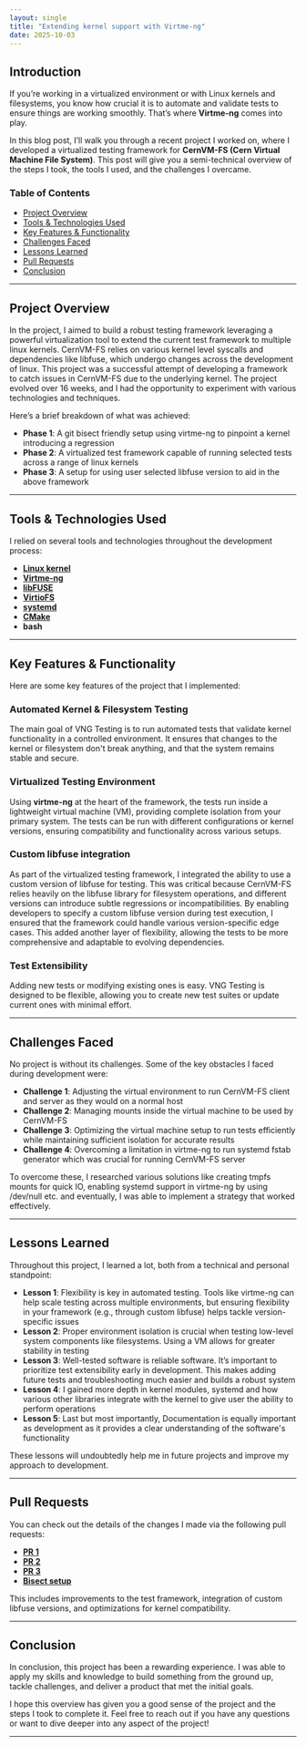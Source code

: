 ```yaml
---
layout: single
title: "Extending kernel support with Virtme-ng"
date: 2025-10-03
---
```


## Introduction

If you’re working in a virtualized environment or with Linux kernels and filesystems, you know how crucial it is to automate and validate tests to ensure things are working smoothly. That’s where **Virtme-ng** comes into play. 

In this blog post, I’ll walk you through a recent project I worked on, where I developed a virtualized testing framework for **CernVM-FS (Cern Virtual Machine File System)**. This post will give you a semi-technical overview of the steps I took, the tools I used, and the challenges I overcame.

### Table of Contents
- [Project Overview](#project-overview)
- [Tools & Technologies Used](#tools--technologies-used)
- [Key Features & Functionality](#key-features--functionality)
- [Challenges Faced](#challenges-faced)
- [Lessons Learned](#lessons-learned)
- [Pull Requests](#pull-requests)
- [Conclusion](#conclusion)

---

## Project Overview

In the project, I aimed to build a robust testing framework leveraging a powerful virtualization tool to extend the current test framework to multiple linux kernels. CernVM-FS relies on various kernel level syscalls and dependencies like libfuse, which undergo changes across the development of linux. This project was a successful attempt of developing a framework to catch issues in CernVM-FS due to the underlying kernel. The project evolved over 16 weeks, and I had the opportunity to experiment with various technologies and techniques.

Here’s a brief breakdown of what was achieved:

- **Phase 1**: A git bisect friendly setup using virtme-ng to pinpoint a kernel introducing a regression
- **Phase 2**: A virtualized test framework capable of running selected tests across a range of linux kernels
- **Phase 3**: A setup for using user selected libfuse version to aid in the above framework
  
---

## Tools & Technologies Used

I relied on several tools and technologies throughout the development process:

- [**Linux kernel**](https://www.kernel.org/)
- [**Virtme-ng**](https://github.com/arighi/virtme-ng)
- [**libFUSE**](https://github.com/libfuse/libfuse)
- [**VirtioFS**](https://gitlab.com/virtio-fs/virtiofsd)
- [**systemd**](https://systemd.io/)
- [**CMake**](https://cmake.org/)
- **bash**

---

## Key Features & Functionality

Here are some key features of the project that I implemented:

### Automated Kernel & Filesystem Testing

The main goal of VNG Testing is to run automated tests that validate kernel functionality in a controlled environment. It ensures that changes to the kernel or filesystem don't break anything, and that the system remains stable and secure.

### Virtualized Testing Environment

Using **virtme-ng** at the heart of the framework, the tests run inside a lightweight virtual machine (VM), providing complete isolation from your primary system. The tests can be run with different configurations or kernel versions, ensuring compatibility and functionality across various setups.

### Custom libfuse integration

As part of the virtualized testing framework, I integrated the ability to use a custom version of libfuse for testing. This was critical because CernVM-FS relies heavily on the libfuse library for filesystem operations, and different versions can introduce subtle regressions or incompatibilities. By enabling developers to specify a custom libfuse version during test execution, I ensured that the framework could handle various version-specific edge cases. This added another layer of flexibility, allowing the tests to be more comprehensive and adaptable to evolving dependencies.

### Test Extensibility

Adding new tests or modifying existing ones is easy. VNG Testing is designed to be flexible, allowing you to create new test suites or update current ones with minimal effort.

---

## Challenges Faced

No project is without its challenges. Some of the key obstacles I faced during development were:

- **Challenge 1**: Adjusting the virtual environment to run CernVM-FS client and server as they would on a normal host
- **Challenge 2**: Managing mounts inside the virtual machine to be used by CernVM-FS
- **Challenge 3**: Optimizing the virtual machine setup to run tests efficiently while maintaining sufficient isolation for accurate results
- **Challenge 4**: Overcoming a limitation in virtme-ng to run systemd fstab generator which was crucial for running CernVM-FS server

To overcome these, I researched various solutions like creating tmpfs mounts for quick IO, enabling systemd support in virtme-ng by using /dev/null etc. and eventually, I was able to implement a strategy that worked effectively.

---

## Lessons Learned

Throughout this project, I learned a lot, both from a technical and personal standpoint:

- **Lesson 1**: Flexibility is key in automated testing. Tools like virtme-ng can help scale testing across multiple environments, but ensuring flexibility in your framework (e.g., through custom libfuse) helps tackle version-specific issues
- **Lesson 2**: Proper environment isolation is crucial when testing low-level system components like filesystems. Using a VM allows for greater stability in testing
- **Lesson 3**: Well-tested software is reliable software. It’s important to prioritize test extensibility early in development. This makes adding future tests and troubleshooting much easier and builds a robust system
- **Lesson 4**: I gained more depth in kernel modules, systemd and how various other libraries integrate with the kernel to give user the ability to perform operations
- **Lesson 5**: Last but most importantly, Documentation is equally important as development as it provides a clear understanding of the software's functionality

These lessons will undoubtedly help me in future projects and improve my approach to development.

---

## Pull Requests

You can check out the details of the changes I made via the following pull requests:

- [**PR 1**](https://github.com/cvmfs/cvmfs/pull/3986)
- [**PR 2**](https://github.com/cvmfs/cvmfs/pull/3998)
- [**PR 3**](https://github.com/cvmfs/cvmfs/pull/3996)
- [**Bisect setup**](https://github.com/ShivamMadlani/CVMFS_kernel_test)

This includes improvements to the test framework, integration of custom libfuse versions, and optimizations for kernel compatibility.

---

## Conclusion

In conclusion, this project has been a rewarding experience. I was able to apply my skills and knowledge to build something from the ground up, tackle challenges, and deliver a product that met the initial goals. 

I hope this overview has given you a good sense of the project and the steps I took to complete it. Feel free to reach out if you have any questions or want to dive deeper into any aspect of the project!

---
